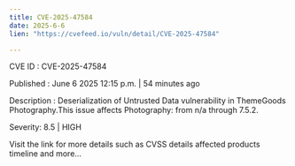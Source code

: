 ```yaml
---
title: CVE-2025-47584
date: 2025-6-6
lien: "https://cvefeed.io/vuln/detail/CVE-2025-47584"

---
```


CVE ID : CVE-2025-47584

Published :  June 6
2025
12:15 p.m. | 54 minutes ago

Description : Deserialization of Untrusted Data vulnerability in ThemeGoods Photography.This issue affects Photography: from n/a through 7.5.2.

Severity: 8.5 | HIGH

Visit the link for more details
such as CVSS details
affected products
timeline
and more...
